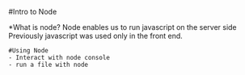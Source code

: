 #Intro to Node

*What is node?
    Node enables us to run javascript on the server side
    Previously javascript was used only in the front end.
    
   
    #Using Node
    - Interact with node console
    - run a file with node